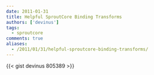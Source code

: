 ```yaml
---
date: 2011-01-31
title: Helpful SproutCore Binding Transforms
authors: ['devinus']
tags:
  - sproutcore
comments: true
aliases:
  - /2011/01/31/helpful-sproutcore-binding-transforms/
---
```


{{< gist devinus 805389 >}}
